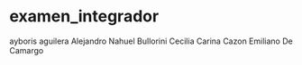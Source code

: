 # examen_integrador
ayboris aguilera 
Alejandro Nahuel Bullorini
Cecilia Carina Cazon
Emiliano De Camargo
